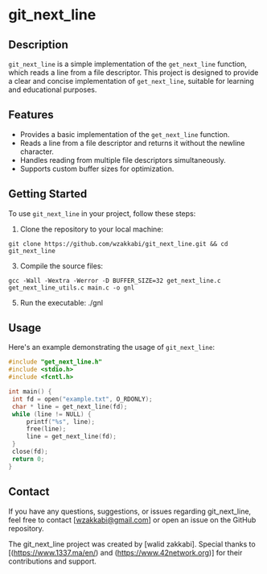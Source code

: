 # git_next_line

## Description
`git_next_line` is a simple implementation of the `get_next_line` function, which reads a line from a file descriptor. This project is designed to provide a clear and concise implementation of `get_next_line`, suitable for learning and educational purposes.

## Features
- Provides a basic implementation of the `get_next_line` function.
- Reads a line from a file descriptor and returns it without the newline character.
- Handles reading from multiple file descriptors simultaneously.
- Supports custom buffer sizes for optimization.

## Getting Started
To use `git_next_line` in your project, follow these steps:

1. Clone the repository to your local machine:
```shell
git clone https://github.com/wzakkabi/git_next_line.git && cd git_next_line
```
3. Compile the source files:
```shell
gcc -Wall -Wextra -Werror -D BUFFER_SIZE=32 get_next_line.c get_next_line_utils.c main.c -o gnl
```
5. Run the executable:
./gnl

## Usage
Here's an example demonstrating the usage of `git_next_line`:

```c
#include "get_next_line.h"
#include <stdio.h>
#include <fcntl.h>

int main() {
 int fd = open("example.txt", O_RDONLY);
 char * line = get_next_line(fd);
 while (line != NULL) {
     printf("%s", line);
     free(line);
     line = get_next_line(fd);
 }
 close(fd);
 return 0;
}
```
## Contact
If you have any questions, suggestions, or issues regarding git_next_line, feel free to contact [wzakkabi@gmail.com] or open an issue on the GitHub repository.

The git_next_line project was created by [walid zakkabi]. Special thanks to [(https://www.1337.ma/en/) and (https://www.42network.org)] for their contributions and support.
